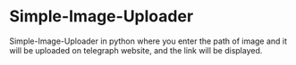 # Simple-Image-Uploader
Simple-Image-Uploader in python where you enter the path of image and it will be uploaded on telegraph website, and the link will be displayed.
